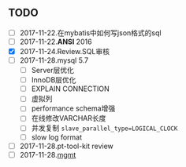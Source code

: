 TODO
---

- [ ] 2017-11-22.在mybatis中如何写json格式的sql
- [ ] 2017-11-22.**ANSI** 2016
- [x] 2017-11-24.Review.SQL审核
- [ ] 2017-11-28.mysql 5.7
  - [ ] Server层优化
  - [ ] InnoDB层优化
  - [ ] EXPLAIN CONNECTION
  - [ ] 虚拟列
  - [ ] performance schema增强
  - [ ] 在线修改VARCHAR长度
  - [ ] 并发复制 `slave_parallel_type=LOGICAL_CLOCK`
  - [ ] slow log format
- [ ] 2017-11-28.pt-tool-kit review
- [ ] 2017-11-28.[mgmt](mgmt/Management.md)